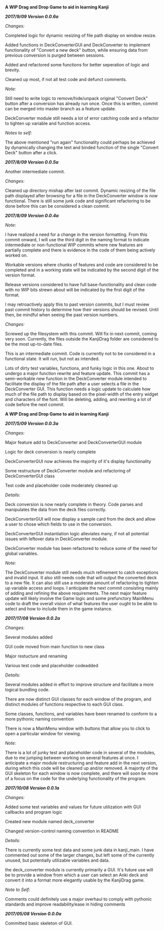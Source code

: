 
**A WIP Drag and Drop Game to aid in learning Kanji**

***2017/9/09 Version 0.0.6a***

*Changes:*

Completed logic for dynamic resizing of file path display on window resize.

Added functions in DeckConverterGUI and DeckConverter to implement functionality of "Convert a new deck" button, while ensuring data from previous conversion is purged between sessions.

Added and refactored some functions for better seperation of logic and brevity.

Cleaned up most, if not all test code and defunct comments.

*Note:*

Still need to write logic to remove/hide/unpack original "Convert Deck" button after a conversion has already run once. Once this is written, commit can be merged into master branch as a feature update.

DeckConverter module still needs a lot of error catching code and a refactor to tighten up variable and function access.

*Notes to self:*

The above mentioned "run again" functionality could perhaps be achieved by dynamically changing the text and binded function of the single "Convert Deck" button after a click.

***2017/8/09 Version 0.0.5a***

Another intermediate commit.

*Changes:*

Cleaned up directory mishap after last commit.
Dynamic resizing of the file path displayed after browsing for a file in the DeckConverter window is now functional.
There is still some junk code and significant refactoring to be done before this can be considered a clean commit.

***2017/8/09 Version 0.0.4a***

*Note:* 

I have realized a need for a change in the version formatting. From this commit onward, I will use the third digit in the naming format to indicate intermediate or non-functional WIP commits where new features are partially complete and there is evidence in the code of them being actively worked on.

Workable versions where chunks of features and code are considered to be completed and in a working state will be indicated by the second digit of the version format.

Release versions considered to have full base-functionality and clean code with no WIP bits strewn about will be indicated by the first digit of the format.

I may retroactively apply this to past version commits, but I must review past commit history to determine how their versions should be revised. Until then, be mindful when seeing the past version numbers.

*Changes:*

Screwed up the filesystem with this commit. Will fix in next commit, coming very soon. Currently, the files outside the KanjiDrag folder are considered to be the most up-to-date files.

This is an intermediate commit. Code is currently not to be considered in a functional state. It will run, but not as intended.

Lots of dirty test variables, functions, and funky logic in this one. About to undergo a major function rewrite and feature update. This commit has a semi-workable new function in the DeckConverter module intended to facilitate the display of the file path after a user selects a file in the DeckConverter GUI. This function needs a logic update to calculate how much of the file path to display based on the pixel-width of the entry widget and characters of the font. Will be deleting, adding, and rewriting a lot of code before the next commit.

**A WIP Drag and Drop Game to aid in learning Kanji**

***2017/5/09 Version 0.0.3a***

*Changes:*

Major feature add to DeckConverter and DeckConverterGUI module

Logic for deck conversion is nearly complete

DeckConverterGUI now achieves the majority of it's display functionality

Some restructure of DeckConverter module and refactoring of DeckConverterGUI class

Test code and placeholder code moderately cleaned up

*Details:*

Deck conversion is now nearly complete in theory. Code parses and manipulates the data from the deck files correctly.

DeckConverterGUI will now display a sample card from the deck and allow a user to chose which fields to use in the conversion.

DeckConverterGUI instantiation logic alleviates many, if not all potential issues with leftover data in DeckConverter module.

DeckConverter module has been refactored to reduce some of the need for global variables.

*Note:*

The DeckConverter module still needs much refinement to catch exceptions and invalid input. It also still needs code that will output the converted deck to a new file. It can also still use a moderate amount of refactoring to tighten up variable access and loops. I anticipate the next commit consisting mainly of adding and refining the above requirements. The next major feature update will likely involve the Game logic and some prefunctory MainMenu code to draft the overall vision of what features the user ought to be able to select and how to include them in the game instance.

***2017/17/08 Version 0.0.2a***

*Changes:*

Several modules added

GUI code moved from main function to new class

Major restucture and renaming

Various test code and placeholder codeadded

*Details:*

Several modules added in effort to improve structure and facilitate a more logical bundling code.

There are now distinct GUI classes for each window of the program, and distinct modules of functions respective to each GUI class.

Some classes, functions, and variables have been renamed to conform to a more pythonic naming convention

There is now a MainMenu window with buttons that allow you to click to open a particular window for viewing.

*Note:*

There is a lot of junky test and placeholder code in several of the modules, due to me jumping between working on several features at once. I anticipate a major module restructuring and feature add in the next version, during which this code will be cleaned up and/or removed. A majority of the GUI skeleton for each window is now complete, and there will soon be more of a focus on the code for the underlying functionality of the program.

***2017/10/08 Version 0.0.1a***

*Changes:*

Added some test variables and values for future utilization with GUI callbacks and program logic

Created new module named deck_converter

Changed version-control naming convention in README

*Details:*

There is currently some test data and some junk data in kanji_main. I have commented out some of the larger changes, but left some of the currently unused, but potentially utilizable variables and data.

the deck_converter module is currently primarily a GUI. It's future use will be to provide a window from which a user can select an Anki deck and convert it into a format more elegantly usable by the KanjiDrag game.

*Note to Self:*

Comments could definitely use a major overhaul to comply with pythonic standards and improve readability/ease in hiding comments

***2017/05/08 Version 0.0.0a***

Committed basic skeleton of GUI.
